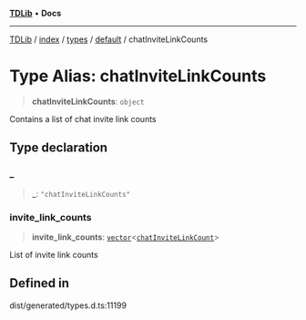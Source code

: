 [**TDLib**](../../../../../../README.md) • **Docs**

***

[TDLib](../../../../../../modules.md) / [index](../../../../../README.md) / [types](../../../README.md) / [default](../README.md) / chatInviteLinkCounts

# Type Alias: chatInviteLinkCounts

> **chatInviteLinkCounts**: `object`

Contains a list of chat invite link counts

## Type declaration

### \_

> **\_**: `"chatInviteLinkCounts"`

### invite\_link\_counts

> **invite\_link\_counts**: [`vector`](vector.md)\<[`chatInviteLinkCount`](chatInviteLinkCount.md)\>

List of invite link counts

## Defined in

dist/generated/types.d.ts:11199
